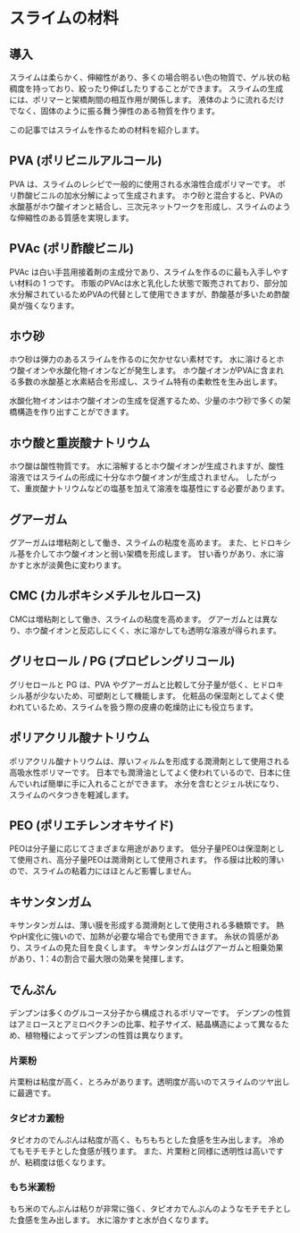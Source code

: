 # スライムの材料
## 導入
スライムは柔らかく、伸縮性があり、多くの場合明るい色の物質で、ゲル状の粘稠度を持っており、絞ったり伸ばしたりすることができます。
スライムの生成には、ポリマーと架橋剤間の相互作用が関係します。
液体のように流れるだけでなく、固体のように振る舞う弾性のある物質を作ります。

この記事ではスライムを作るための材料を紹介します。

## PVA (ポリビニルアルコール)
PVA は、スライムのレシピで一般的に使用される水溶性合成ポリマーです。
ポリ酢酸ビニルの加水分解によって生成されます。
ホウ砂と混合すると、PVAの水酸基がホウ酸イオンと結合し、三次元ネットワークを形成し、スライムのような伸縮性のある質感を実現します。

## PVAc (ポリ酢酸ビニル)
PVAc は白い手芸用接着剤の主成分であり、スライムを作るのに最も入手しやすい材料の 1 つです。
市販のPVAcは水と乳化した状態で販売されており、部分加水分解されているためPVAの代替として使用できますが、酢酸基が多いため酢酸臭が強くなります。

## ホウ砂
ホウ砂は弾力のあるスライムを作るのに欠かせない素材です。
水に溶けるとホウ酸イオンや水酸化物イオンなどが発生します。
ホウ酸イオンがPVAに含まれる多数の水酸基と水素結合を形成し、スライム特有の柔軟性を生み出します。

水酸化物イオンはホウ酸イオンの生成を促進するため、少量のホウ砂で多くの架橋構造を作り出すことができます。

## ホウ酸と重炭酸ナトリウム
ホウ酸は酸性物質です。
水に溶解するとホウ酸イオンが生成されますが、酸性溶液ではスライムの形成に十分なホウ酸イオンが生成されません。
したがって、重炭酸ナトリウムなどの塩基を加えて溶液を塩基性にする必要があります。


## グアーガム
グアーガムは増粘剤として働き、スライムの粘度を高めます。
また、ヒドロキシル基を介してホウ酸イオンと弱い架橋を形成します。
甘い香りがあり、水に溶かすと水が淡黄色に変わります。

## CMC (カルボキシメチルセルロース)
CMCは増粘剤として働き、スライムの粘度を高めます。
グアーガムとは異なり、ホウ酸イオンと反応しにくく、水に溶かしても透明な溶液が得られます。

## グリセロール / PG (プロピレングリコール)
グリセロールと PG は、PVA やグアーガムと比較して分子量が低く、ヒドロキシル基が少ないため、可塑剤として機能します。
化粧品の保湿剤としてよく使われているため、スライムを扱う際の皮膚の乾燥防止にも役立ちます。

## ポリアクリル酸ナトリウム
ポリアクリル酸ナトリウムは、厚いフィルムを形成する潤滑剤として使用される高吸水性ポリマーです。
日本でも潤滑油としてよく使われているので、日本に住んでいれば簡単に手に入れることができます。
水分を含むとジェル状になり、スライムのベタつきを軽減します。

## PEO (ポリエチレンオキサイド)
PEOは分子量に応じてさまざまな用途があります。
低分子量PEOは保湿剤として使用され、高分子量PEOは潤滑剤として使用されます。
作る膜は比較的薄いので、スライムの粘着力にはほとんど影響しません。

## キサンタンガム
キサンタンガムは、薄い膜を形成する潤滑剤として使用される多糖類です。
熱やpH変化に強いので、加熱が必要な場合でも使用できます。
糸状の質感があり、スライムの見た目を良くします。
キサンタンガムはグアーガムと相乗効果があり、1：4の割合で最大限の効果を発揮します。

## でんぷん
デンプンは多くのグルコース分子から構成されるポリマーです。
デンプンの性質はアミロースとアミロペクチンの比率、粒子サイズ、結晶構造によって異なるため、植物種によってデンプンの性質は異なります。

### 片栗粉
片栗粉は粘度が高く、とろみがあります。透明度が高いのでスライムのツヤ出しに最適です。

### タピオカ澱粉
タピオカのでんぷんは粘度が高く、もちもちとした食感を生み出します。
冷めてもモチモチとした食感が残ります。
また、片栗粉と同様に透明性は高いですが、粘稠度は低くなります。

### もち米澱粉
もち米のでんぷんは粘りが非常に強く、タピオカでんぷんのようなモチモチとした食感を生み出します。
水に溶かすと水が白くなります。
